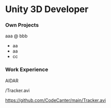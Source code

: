 # Unity 3D Developer

### Own Projects
aaa @ bbb
- aa
- aa
- cc

### Work Experience
AIDAR

/Tracker.avi

https://github.com/CodeCanter/main/Tracker.avi
